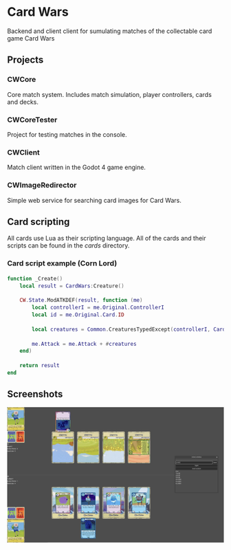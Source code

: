 # Card Wars
Backend and client client for sumulating matches of the collectable card game Card Wars

## Projects

### CWCore
Core match system. Includes match simulation, player controllers, cards and decks.

### CWCoreTester
Project for testing matches in the console.

### CWClient
Match client written in the Godot 4 game engine.

### CWImageRedirector
Simple web service for searching card images for Card Wars.

## Card scripting
All cards use Lua as their scripting language. All of the cards and their scripts can be found in the _cards_ directory.

### Card script example (Corn Lord)
```lua
function _Create()
    local result = CardWars:Creature()

    CW.State.ModATKDEF(result, function (me)
        local controllerI = me.Original.ControllerI
        local id = me.Original.Card.ID

        local creatures = Common.CreaturesTypedExcept(controllerI, CardWars.Landscapes.Cornfield, id)

        me.Attack = me.Attack + #creatures
    end)

    return result
end
```

## Screenshots
<!-- TODO add better screenshots -->
![match1](https://github.com/GrandOichii/cardwars/blob/master/screenshots/match1.png)